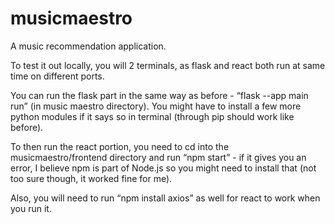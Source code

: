 # musicmaestro
A music recommendation application.

To test it out locally, you will 2 terminals, as flask and react both run at same time on different ports.

You can run the flask part in the same way as before - “flask --app main run” (in music maestro directory). You might have to install a few more python modules if it says so in terminal (through pip should work like before).

To then run the react portion, you need to cd into the musicmaestro/frontend directory and run “npm start” - if it gives you an error, I believe npm is part of Node.js so you might need to install that (not too sure though, it worked fine for me).

Also, you will need to run “npm install axios” as well for react to work when you run it.
